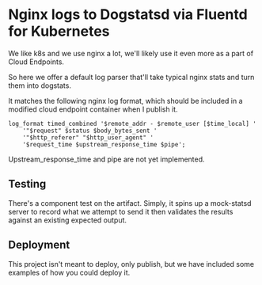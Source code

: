# Nginx logs to Dogstatsd via Fluentd for Kubernetes

We like k8s and we use nginx a lot, we'll likely
use it even more as a part of Cloud Endpoints.

So here we offer a default log parser that'll take
typical nginx stats and turn them into dogstats.

It matches the following nginx log format, which
should be included in a modified cloud endpoint
container when I publish it.

```
log_format timed_combined '$remote_addr - $remote_user [$time_local] '
    '"$request" $status $body_bytes_sent '
    '"$http_referer" "$http_user_agent" '
    '$request_time $upstream_response_time $pipe';
```

Upstream_response_time and pipe are not yet implemented.

## Testing

There's a component test on the artifact.
Simply, it spins up a mock-statsd server to record
what we attempt to send it then validates the results
against an existing expected output.

## Deployment

This project isn't meant to deploy, only publish, but
we have included some examples of how you could deploy it.
